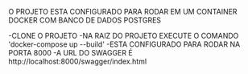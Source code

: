 O PROJETO ESTA CONFIGURADO PARA RODAR EM UM CONTAINER DOCKER COM BANCO DE DADOS POSTGRES

-CLONE O PROJETO
-NA RAIZ DO PROJETO EXECUTE O COMANDO 'docker-compose up --build' 
-ESTA CONFIGURADO PARA RODAR NA PORTA 8000
-A URL DO SWAGGER É http://localhost:8000/swagger/index.html
